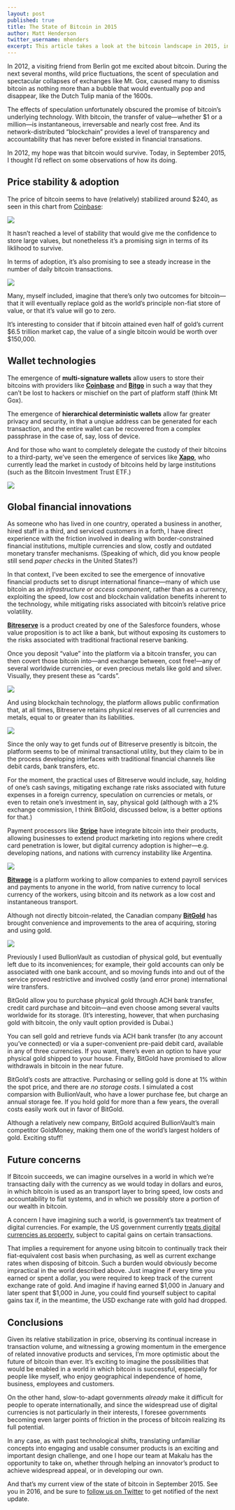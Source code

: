 ```yaml
---
layout: post
published: true
title: The State of Bitcoin in 2015
author: Matt Henderson
twitter_username: mhenders
excerpt: This article takes a look at the bitcoin landscape in 2015, in terms of the changes we’ve observed since first becoming interested in the digital currency back in 2012.
---
```


[1]: http://coinbase.com
[2]: http://xapo.com
[3]: http://bitgo.com
[4]: http://files.dafacto.com/uploads/Screen%20Shot%20on%202015-09-16%20at%2011_54_13.png
[5]: http://files.dafacto.com/uploads/Screen%20Shot%20on%202015-09-16%20at%2011_56_52.png
[6]: http://bitreserve.org
[7]: http://bitwage.com
[8]: http://bitgold.com
[9]: http://files.dafacto.com/uploads/Screen%20Shot%20on%202015-09-16%20at%2012_21_15.png
[10]: http://files.dafacto.com/uploads/Screen%20Shot%20on%202015-09-16%20at%2012_23_17.png
[11]: http://files.dafacto.com/uploads/Screen%20Shot%20on%202015-09-16%20at%2012_32_08.png
[12]: http://files.dafacto.com/uploads/stripe-bitcoin.png
[13]: https://stripe.com/bitcoin
[14]: http://files.dafacto.com/uploads/Screen%20Shot%20on%202015-09-16%20at%2012_44_04.png
[15]: http://www.irs.gov/pub/irs-drop/n-14-21.pdf

In 2012, a visiting friend from Berlin got me excited about bitcoin. During the next several months, wild price fluctuations, the scent of speculation and spectacular collapses of exchanges like Mt. Gox, caused many to dismiss bitcoin as nothing more than a bubble that would eventually pop and disappear, like the Dutch Tulip mania of the 1600s.

The effects of speculation unfortunately obscured the promise of bitcoin’s underlying technology. With bitcoin, the transfer of value—whether $1 or a million—is instantaneous, irreversable and nearly cost free. And its network-distributed “blockchain” provides a level of transparency and accountability that has never before existed in financial transations.

In 2012, my hope was that bitcoin would survive. Today, in September 2015, I thought I’d reflect on some observations of how its doing.

## Price stability & adoption

The price of bitcoin seems to have (relatively) stabilized around $240, as seen in this chart from [Coinbase][1]:

![][4]

It hasn’t reached a level of stability that would give me the confidence to store large values, but nonetheless it’s a promising sign in terms of its liklihood to survive.

In terms of adoption, it’s also promising to see a steady increase in the number of daily bitcoin transactions.

![][5]

Many, myself included, imagine that there’s only two outcomes for bitcoin—that it will eventually replace gold as the world’s principle non-fiat store of value, or that it’s value will go to zero. 

It’s interesting to consider that if bitcoin attained even half of gold’s current $6.5 trillion market cap, the value of a single bitcoin would be worth over $150,000.

## Wallet technologies

The emergence of **multi-signature wallets** allow users to store their bitcoins with providers like [**Coinbase**][1] and [**Bitgo**][3] in such a way that they can’t be lost to hackers or mischief on the part of platform staff (think Mt Gox).

The emergence of **hierarchical deterministic wallets** allow  far greater privacy and security, in that a unqiue address can be generated for each transaction, and the entire wallet can be recovered from a complex passphrase in the case of, say, loss of device.

And for those who want to completely delegate the custody of their bitcoins to a third-party, we’ve seen the emergence of services like [**Xapo**][2], who currently lead the market in custody of bitcoins held by large institutions (such as the Bitcoin Investment Trust ETF.)

![][9]

## Global financial innovations

As someone who has lived in one country, operated a business in another, hired staff in a third, and serviced customers in a forth, I have direct experience with the friction involved in dealing with border-constrained financial institutions, multiple currencies and slow, costly and outdated monetary transfer mechanisms. (Speaking of which, did you know people still send *paper checks* in the United States?)

In that context, I’ve been excited to see the emergence of innovative financial products set to disrupt international finance—many of which use bitcoin as an *infrastructure or access component*, rather than as a currency, exploiting the speed, low cost and blockchain validation benefits inherent to the technology, while mitigating risks associated with bitcoin’s relative price volatility.

[**Bitreserve**][6] is a product created by one of the Salesforce founders, whose value proposition is to act like a bank, but without exposing its customers to the risks associated with traditional fractional reserve banking. 

Once you deposit “value” into the platform via a bitcoin transfer, you can then covert those bitcoin into—and exchange between, cost free!—any of several worldwide currencies, or even precious metals like gold and silver. Visually, they present these as “cards”.

![][10]

And using blockchain technology, the platform allows public confirmation that, at all times, Bitreserve retains physical reserves of all currencies and metals, equal to or greater than its liabilities.

![][11]

Since the only way to get funds _out_ of Bitreserve presently is bitcoin, the platform seems to be of minimal transactional utility, but they claim to be in the process developing interfaces with traditional financial channels like debit cards, bank transfers, etc. 

For the moment, the practical uses of Bitreserve would include, say, holding of one’s cash savings, mitigating exchange rate risks associated with future expenses in a foreign currency, speculation on currencies or metals, or even to retain one’s investment in, say, physical gold (although with a 2% exchange commission, I think BitGold, discussed below, is a better options for that.)

Payment processors like [**Stripe**][13] have integrate bitcoin into their products, allowing businesses to extend product marketing into regions where credit card penetration is lower, but digital currency adoption is higher—e.g. developing nations, and nations with currency instability like Argentina.

![][12]

[**Bitwage**][7] is a platform working to allow companies to extend payroll services and payments to anyone in the world, from native currency to local currency of the workers, using bitcoin and its network as a low cost and instantaneous transport.

Although not directly bitcoin-related, the Canadian company [**BitGold**][8] has brought convenience and improvements to the area of acquiring, storing and using gold. 

![][14]

Previously I used BullionVault as custodian of physical gold, but eventually left due to its inconveniences; for example, their gold accounts can only be associated with one bank account, and so moving funds into and out of the service proved restrictive and involved costly (and error prone) international wire transfers.

BitGold allow you to purchase physical gold through ACH bank transfer, credit card purchase and bitcoin—and even choose among several vaults worldwide for its storage. (It’s interesting, however, that when purchasing gold with bitcoin, the only vault option provided is Dubai.)

You can sell gold and retrieve funds via ACH bank transfer (to any account you’ve connected) or via a super-convenient pre-paid debit card, available in any of three currencies. If you want, there’s even an option to have your physical gold shipped to your house. Finally, BitGold have promised to allow withdrawals in bitcoin in the near future.

BitGold’s costs are attractive. Purchasing or selling gold is done at 1% within the spot price, and there are _no storage costs_. I simulated a cost comparsion with BullionVault, who have a lower purchase fee, but charge an annual storage fee. If you hold gold for more than a few years, the overall costs easily work out in favor of BitGold.

Although a relatively new company, BitGold acquired BullionVault’s main competitor GoldMoney, making them one of the world’s largest holders of gold. Exciting stuff!

## Future concerns

If Bitcoin succeeds, we can imagine ourselves in a world in which we’re transacting daily with the currency as we would today in dollars and euros, in which bitcoin is used as an transport layer to bring speed, low costs and accountability to fiat systems, and in which we possibly store a portion of our wealth in bitcoin.

A concern I have imagining such a world, is government’s tax treatment of digital currencies. For example, the US government currently [treats digital currencies as property][15], subject to capital gains on certain transactions.

That implies a requirement for anyone using bitcoin to continually track their fiat-equivalent cost basis when purchasing, as well as current exchange rates when disposing of bitcoin. Such a burden would obviously become impractical in the world described above. Just imagine if every time you earned or spent a dollar, you were required to keep track of the current exchange rate of gold. And imagine if having earned $1,000 in January and later spent that $1,000 in June, you could find yourself subject to capital gains tax if, in the meantime, the USD exchange rate with gold had dropped.

## Conclusions

Given its relative stabilization in price, observing its continual increase in transaction volume, and witnessing a growing momentum in the emergence of related innovative products and services, I’m more optimistic about the future of bitcoin than ever. It’s exciting to imagine the possibilities that would be enabled in a world in which bitcoin is successful, especially for people like myself, who enjoy geographical independence of home, business, employees and customers.

On the other hand, slow-to-adapt governments _already_ make it difficult for people to operate internationally, and since the widespread use of digital currencies is not particularly in their interests, I foresee governments becoming even larger points of friction in the process of bitcoin realizing its full potential.

In any case, as with past technological shifts, translating unfamiliar concepts into engaging and usable consumer products is an exciting and important design challenge, and one I hope our team at Makalu has the opportunity to take on, whether through helping an innovator’s product to achieve widespread appeal, or in developing our own.

And that’s my current view of the state of bitcoin in September 2015. See you in 2016, and be sure to [follow us on Twitter](http://twitter.com/makalu) to get notified of the next update.
